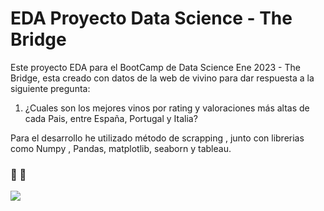 # EDA Proyecto Data Science - The Bridge
 Este proyecto EDA para el BootCamp de Data Science Ene 2023 - The Bridge, esta creado con datos de la web de vivino para dar respuesta a la siguiente pregunta:

1. ¿Cuales son los mejores vinos por rating y valoraciones más altas de cada Pais, entre España, Portugal y Italia?
    
Para el desarrollo he utilizado método de scrapping , junto con librerias como Numpy , Pandas,  matplotlib, seaborn y tableau.


###  🍷 🍇
<img src="./src/assets/viñedo%202.jpg" >
  


